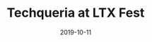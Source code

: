 ---
title: "Techqueria at LTX Fest"
description: "Techqueria was a community partner of LTX Fest 2019 — a space for visionaries to convene, share and build strategies that continue to revolutionize tech, philanthropy and build power for our communities."
date: 2019-10-11
image: "/assets/img/supporters/ltx-fest.png"
link: http://ltxfest.com
photos: https://photos.app.goo.gl/MatefrwpbDmqrfak9
organizations:
  - "Latinas in Tech"
  - "Latino Community Foundation"
  - "Kapor Center"
locations:
  - san-francisco
  - oakland
---